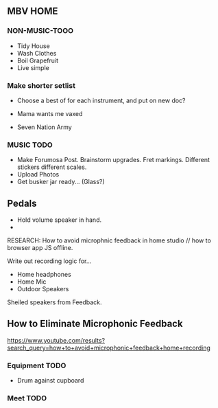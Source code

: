 ## MBV HOME

### NON-MUSIC-TOOO

- Tidy House
- Wash Clothes
- Boil Grapefruit
- Live simple

### Make shorter setlist 

- Choose a best of for each instrument,  and put on new doc? 

- Mama wants me vaxed
- Seven Nation Army

### MUSIC TODO

- Make Forumosa Post. Brainstorm upgrades. Fret markings. Different stickers different scales. 
- Upload Photos
- Get busker jar ready... (Glass?)

## Pedals

- Hold volume speaker in hand.
- 
RESEARCH: How to avoid microphnic feedback in home studio // how to browser app JS offline. 

Write out recording logic for... 
 
- Home headphones
- Home Mic
- Outdoor Speakers

Sheiled speakers from Feedback.

## How to Eliminate Microphonic Feedback

https://www.youtube.com/results?search_query=how+to+avoid+microphonic+feedback+home+recording

### Equipment TODO

- Drum against cupboard

### Meet TODO






